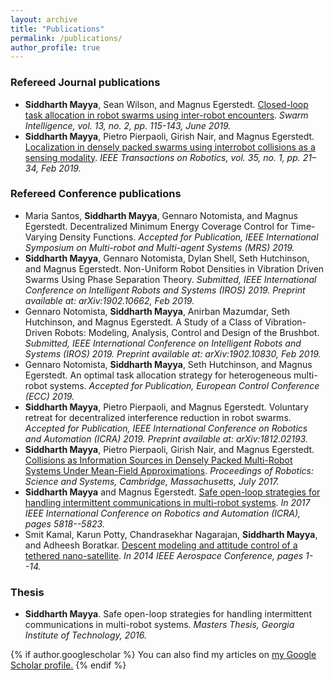 ```yaml
---
layout: archive
title: "Publications"
permalink: /publications/
author_profile: true
---
```


### Refereed Journal publications
- **Siddharth Mayya**, Sean Wilson, and Magnus Egerstedt. [Closed-loop task allocation in robot swarms using inter-robot encounters](https://link.springer.com/article/10.1007/s11721-019-00166-x). *Swarm Intelligence, vol. 13, no. 2, pp. 115-143, June 2019.*
- **Siddharth Mayya**, Pietro Pierpaoli, Girish Nair, and Magnus Egerstedt. [Localization in densely packed swarms using interrobot collisions as a sensing modality](https://ieeexplore.ieee.org/document/8485322). *IEEE Transactions on Robotics, vol. 35, no. 1, pp. 21–34, Feb 2019.*

### Refereed Conference publications
- Maria Santos, **Siddharth Mayya**, Gennaro Notomista, and Magnus Egerstedt. Decentralized Minimum Energy Coverage Control for Time-Varying Density Functions. *Accepted for Publication, IEEE International Symposium on Multi-robot and Multi-agent Systems (MRS) 2019.*
- **Siddharth Mayya**, Gennaro Notomista, Dylan Shell, Seth Hutchinson, and Magnus Egerstedt. Non-Uniform Robot Densities in Vibration Driven Swarms Using Phase Separation Theory. *Submitted, IEEE International Conference on Intelligent Robots and Systems (IROS) 2019. Preprint available at: arXiv:1902.10662, Feb 2019.*
- Gennaro Notomista, **Siddharth Mayya**, Anirban Mazumdar, Seth Hutchinson, and Magnus Egerstedt. A Study of a Class of Vibration-Driven Robots: Modeling, Analysis, Control and Design of the Brushbot. *Submitted, IEEE International Conference on Intelligent Robots and Systems (IROS) 2019. Preprint available at: arXiv:1902.10830, Feb 2019.*
- Gennaro Notomista, **Siddharth Mayya**, Seth Hutchinson, and Magnus Egerstedt. An optimal task allocation strategy for heterogeneous multi-robot systems. *Accepted for Publication, European Control Conference (ECC) 2019.*
- **Siddharth Mayya**, Pietro Pierpaoli, and Magnus Egerstedt. Voluntary retreat for decentralized interference reduction in robot swarms. *Accepted for Publication, IEEE International Conference on Robotics and Automation (ICRA) 2019. Preprint available at: arXiv:1812.02193.*
- **Siddharth Mayya**, Pietro Pierpaoli, Girish Nair, and Magnus Egerstedt. [Collisions as Information Sources in Densely Packed Multi-Robot Systems Under Mean-Field 		Approximations](http://www.roboticsproceedings.org/rss13/p44.html). *Proceedings of Robotics: Science and Systems, Cambridge, Massachusetts, July 2017.*
- **Siddharth Mayya** and Magnus Egerstedt. [Safe open-loop strategies for handling intermittent communications in multi-robot systems](https://ieeexplore.ieee.org/abstract/document/7989683). *In 2017 IEEE International
		Conference on Robotics and Automation (ICRA), pages 5818--5823.*
- Smit Kamal, Karun Potty, Chandrasekhar Nagarajan, **Siddharth Mayya**, and Adheesh Boratkar. [Descent modeling and attitude control of a tethered nano-satellite](https://ieeexplore.ieee.org/document/6836270). *In 2014 IEEE Aerospace Conference, pages 1--14.*

### Thesis
- **Siddharth Mayya**. Safe open-loop strategies for handling intermittent communications in multi-robot systems. *Masters Thesis, Georgia Institute of Technology, 2016.*

{% if author.googlescholar %}
  You can also find my articles on <u><a href="{{author.googlescholar}}">my Google Scholar profile</a>.</u>
{% endif %}
